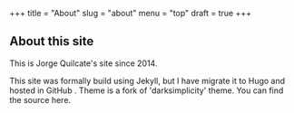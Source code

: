 +++
title = "About"
slug = "about"
menu = "top"
draft = true
+++

## About this site

This is Jorge Quilcate's site since 2014.

This site was formally build using Jekyll, but I have migrate it to Hugo and hosted in GitHub . 
Theme is a fork of 'darksimplicity' theme. You can find the source here.